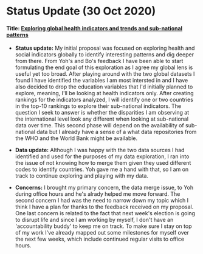 # Status Update (30 Oct 2020)

#### Title: [Exploring global health indicators and trends and sub-national patterns](https://github.com/annyrviloria/up206a-anny/tree/main/Group%20Assignments)

*  **Status update:**  My initial proposal was focused on exploring health and social indicators globally to identify interesting patterns and dig deeper from there. From Yoh's and Bo's feedback I have been able to start formulating the end goal of this exploration as I agree my global lens is useful yet too broad. After playing around with the two global datasets I found I have identified the variables I am most intersted in and I have also decided to drop the education variables that I'd initially planned to explore, meaning, I'll be looking at health indicators only. After creating rankings for the indicators analyzed, I will identify one or two countries in the top-10 rankings to explore their sub-national indicators. The question I seek to answer is whether the disparities I am observing at the international level look any different when looking at sub-national data over time. This second phase will depend on the availability of sub-national data but I already have a sense of a what data repositories from the WHO and the World Bank might be available.

*  **Data update:** Although I was happy with the two data sources I had identified and used for the purposes of my data exploration, I ran into the issue of not knowing how to merge them given they used different codes to identify countries. Yoh gave me a hand with that, so I am on track to continue exploring and playing with my data.

*  **Concerns:** I  brought my primary concern, the data merge issue, to Yoh during office hours and he's alrady helped me move forward. The second concern I had was the need to narrow down my topic which I think I have a plan for thanks to the feedback received on my proposal. One last concern is related to the fact that next week's election is going to disrupt life and since I am working by myself, I don't have an 'accountability buddy' to keep me on track. To make sure I stay on top of my work I've already mapped out some milestones for myself over the next few weeks, which include continued regular visits to office hours.
